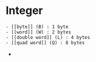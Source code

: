 # Integer
	- [[byte]] (B) : 1 byte
	- [[word]] (W) : 2 bytes
	- [[double word]] (L) : 4 bytes
	- [[quad word]] (Q) : 8 bytes
-